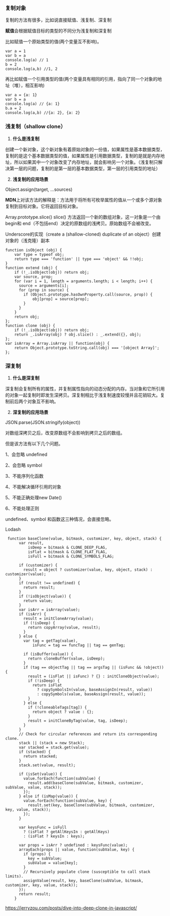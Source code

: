 ### **复制对象**

复制的方法有很多，比如说直接赋值、浅复制、深复制

**赋值**会根据赋值目标的类型的不同分为浅复制和深复制

比如赋值一个原始类型的值(两个变量互不影响)。

```
var a = 1
var b = a
console.log(a) // 1
b = 2
console.log(a,b) //1, 2
```
再比如赋值一个引用类型的值(两个变量具有相同的引用，指向了同一个对象的地址（堆），相互影响)
```
var a = {a: 1}
var b = a
console.log(a) // {a: 1}
b.a = 2
console.log(a,b) //{a: 2}, {a: 2}
```
### **浅复制（shallow clone）**
1. **什么是浅复制**

创建一个新对象，这个新对象有着原始对象的一份值，如果属性是基本数据类型，复制的是这个基本数据类型的值，如果属性是引用数据类型，复制的是就是内存地址，所以如果其中一个对象改变了内存地址，就会影响另一个对象。（浅复制只解决第一层的问题，复制的是第一层的基本数据类型，第一层的引用类型的地址）

2. **浅复制的应用场景**

Object.assign(target, ...sources)

**MDN**上对该方法的解释是：方法用于将所有可枚举属性的值从一个或多个源对象复制到目标对象。它将返回目标对象。

Array.prototype.slice()
slice() 方法返回一个新的数组对象，这一对象是一个由 begin和 end（不包括end）决定的原数组的浅拷贝。原始数组不会被改变。

Underscore的实现（create a (shallow-cloned) duplicate of an object）创建对象的（浅克隆）副本
```
function isObject (obj) {
    var type = typeof obj;
    return type === 'function' || type === 'object' && !!obj;
}
function extend (obj) {
    if (!_.isObject(obj)) return obj;
    var source, prop;
    for (var i = 1, length = arguments.length; i < length; i++) {
      source = arguments[i];
      for (prop in source) {
        if (Object.prototype.hasOwnProperty.call(source, prop)) {
            obj[prop] = source[prop];
        }
      }
    }
    return obj;
};
function clone (obj) {
    if (!_.isObject(obj)) return obj;
    return _.isArray(obj) ? obj.slice() : _.extend({}, obj);
};
var isArray = Array.isArray || function(obj) {
    return Object.prototype.toString.call(obj) === '[object Array]';
};
```

### **深复制**
1. **什么是深复制**

深复制会复制所有的属性，并复制属性指向的动态分配的内存。当对象和它所引用的对象一起复制时即发生深拷贝。深复制相比于浅复制速度较慢并且花销较大。复制前后两个对象互不影响。

2. **深复制的应用场景**

JSON.parse(JSON.stringify(object))

对数组深拷贝之后，改变原数组不会影响到拷贝之后的数组。

但是该方法有以下几个问题。

1、会忽略 undefined

2、会忽略 symbol

3、不能序列化函数

4、不能解决循环引用的对象

5、不能正确处理new Date()

6、不能处理正则

undefined、symbol 和函数这三种情况，会直接忽略。

Lodash 
```
 function baseClone(value, bitmask, customizer, key, object, stack) {
      var result,
          isDeep = bitmask & CLONE_DEEP_FLAG,
          isFlat = bitmask & CLONE_FLAT_FLAG,
          isFull = bitmask & CLONE_SYMBOLS_FLAG;

      if (customizer) {
        result = object ? customizer(value, key, object, stack) : customizer(value);
      }
      if (result !== undefined) {
        return result;
      }
      if (!isObject(value)) {
        return value;
      }
      var isArr = isArray(value);
      if (isArr) {
        result = initCloneArray(value);
        if (!isDeep) {
          return copyArray(value, result);
        }
      } else {
        var tag = getTag(value),
            isFunc = tag == funcTag || tag == genTag;

        if (isBuffer(value)) {
          return cloneBuffer(value, isDeep);
        }
        if (tag == objectTag || tag == argsTag || (isFunc && !object)) {
          result = (isFlat || isFunc) ? {} : initCloneObject(value);
          if (!isDeep) {
            return isFlat
              ? copySymbolsIn(value, baseAssignIn(result, value))
              : copySymbols(value, baseAssign(result, value));
          }
        } else {
          if (!cloneableTags[tag]) {
            return object ? value : {};
          }
          result = initCloneByTag(value, tag, isDeep);
        }
      }
      // Check for circular references and return its corresponding clone.
      stack || (stack = new Stack);
      var stacked = stack.get(value);
      if (stacked) {
        return stacked;
      }
      stack.set(value, result);

      if (isSet(value)) {
        value.forEach(function(subValue) {
          result.add(baseClone(subValue, bitmask, customizer, subValue, value, stack));
        });
      } else if (isMap(value)) {
        value.forEach(function(subValue, key) {
          result.set(key, baseClone(subValue, bitmask, customizer, key, value, stack));
        });
      }

      var keysFunc = isFull
        ? (isFlat ? getAllKeysIn : getAllKeys)
        : (isFlat ? keysIn : keys);

      var props = isArr ? undefined : keysFunc(value);
      arrayEach(props || value, function(subValue, key) {
        if (props) {
          key = subValue;
          subValue = value[key];
        }
        // Recursively populate clone (susceptible to call stack limits).
        assignValue(result, key, baseClone(subValue, bitmask, customizer, key, value, stack));
      });
      return result;
    }
```
https://jerryzou.com/posts/dive-into-deep-clone-in-javascript/